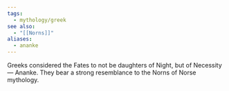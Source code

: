 ```yaml
---
tags:
  - mythology/greek
see also:
  - "[[Norns]]"
aliases:
  - ananke
---
```

Greeks considered the Fates to not be daughters of Night, but of Necessity — Ananke. They bear a strong resemblance to the Norns of Norse mythology.
